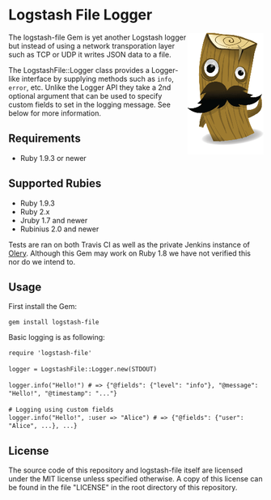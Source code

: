 # Logstash File Logger

<a href="http://logstash.net/" title="Logstash">
  <img src="logstash.png" alt="Logstash" align="right">
</a>

The logstash-file Gem is yet another Logstash logger but instead of using a
network transporation layer such as TCP or UDP it writes JSON data to a file.

The LogstashFile::Logger class provides a Logger-like interface by supplying
methods such as `info`, `error`, etc. Unlike the Logger API they take a 2nd
optional argument that can be used to specify custom fields to set in the
logging message. See below for more information.

## Requirements

* Ruby 1.9.3 or newer

## Supported Rubies

* Ruby 1.9.3
* Ruby 2.x
* Jruby 1.7 and newer
* Rubinius 2.0 and newer

Tests are ran on both Travis CI as well as the private Jenkins instance of
[Olery][olery]. Although this Gem may work on Ruby 1.8 we have not verified
this nor do we intend to.

## Usage

First install the Gem:

    gem install logstash-file

Basic logging is as following:

    require 'logstash-file'

    logger = LogstashFile::Logger.new(STDOUT)

    logger.info("Hello!") # => {"@fields": {"level": "info"}, "@message": "Hello!", "@timestamp": "..."}

    # Logging using custom fields
    logger.info("Hello!", :user => "Alice") # => {"@fields": {"user": "Alice", ...}, ...}

## License

The source code of this repository and logstash-file itself are licensed under
the MIT license unless specified otherwise. A copy of this license can be found
in the file "LICENSE" in the root directory of this repository.

[olery]: http://olery.com/
